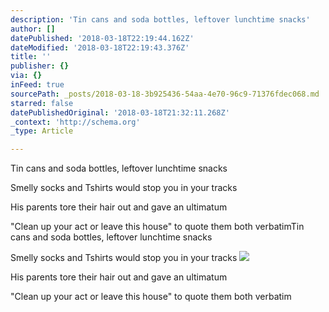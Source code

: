 ```yaml
---
description: 'Tin cans and soda bottles, leftover lunchtime snacks'
author: []
datePublished: '2018-03-18T22:19:44.162Z'
dateModified: '2018-03-18T22:19:43.376Z'
title: ''
publisher: {}
via: {}
inFeed: true
sourcePath: _posts/2018-03-18-3b925436-54aa-4e70-96c9-71376fdec068.md
starred: false
datePublishedOriginal: '2018-03-18T21:32:11.268Z'
_context: 'http://schema.org'
_type: Article

---
```

Tin cans and soda bottles, leftover lunchtime snacks

Smelly socks and Tshirts would stop you in your tracks

His parents tore their hair out and gave an ultimatum

"Clean up your act or leave this house" to quote them both verbatimTin cans and soda bottles, leftover lunchtime snacks

Smelly socks and Tshirts would stop you in your tracks
![](https://the-grid-user-content.s3-us-west-2.amazonaws.com/956abb96-ad6b-4df9-90c6-9915fa3df70b.png)

His parents tore their hair out and gave an ultimatum

"Clean up your act or leave this house" to quote them both verbatim